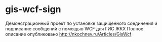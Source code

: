 # gis-wcf-sign
Демонстрационный проект по установке защищенного соединения и подписание сообщений с помощью WCF для ГИС ЖКХ
Полное описание опубликовано http://nkochnev.ru/Articles/GisWcf

